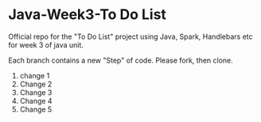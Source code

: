 # Java-Week3-To Do List
Official repo for the "To Do List" project using Java, Spark, Handlebars etc for week 3 of java unit.

Each branch contains a new "Step" of code. Please fork, then clone.

1. change 1
2. Change 2
3. Change 3
4. Change 4
5. Change 5